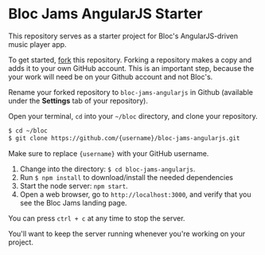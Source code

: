 # Bloc Jams AngularJS Starter

This repository serves as a starter project for Bloc's AngularJS-driven music player app. 

To get started, [fork](https://help.github.com/articles/fork-a-repo/) this repository. Forking a repository makes a copy and adds it to your own GitHub account. This is an important step, because the your work will need be on your Github account and not Bloc's. 

Rename your forked repository to `bloc-jams-angularjs` in Github (available under the **Settings** tab of your repository).

Open your terminal, `cd` into your `~/bloc` directory, and clone your repository.

```bash
$ cd ~/bloc
$ git clone https://github.com/{username}/bloc-jams-angularjs.git
```

Make sure to replace `{username}` with your GitHub username.

1. Change into the directory: `$ cd bloc-jams-angularjs`.
2. Run `$ npm install` to download/install the needed dependencies
3. Start the node server: `npm start`.
4. Open a web browser, go to `http://localhost:3000`, and verify that you see the Bloc Jams landing page.

You can press `ctrl + c` at any time to stop the server. 

You'll want to keep the server running whenever you're working on your project. 



